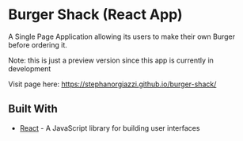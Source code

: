 # Burger Shack (React App)

A Single Page Application allowing its users to make their own Burger before ordering it.

Note: this is just a preview version since this app is currently in development

Visit page here: https://stephanorgiazzi.github.io/burger-shack/

## Built With

* [React](https://reactjs.org/) - A JavaScript library for building user interfaces
